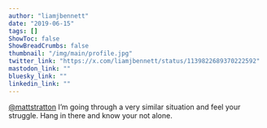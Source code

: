 ```yaml
---
author: "liamjbennett"
date: "2019-06-15"
tags: []
ShowToc: false
ShowBreadCrumbs: false
thumbnail: "/img/main/profile.jpg"
twitter_link: "https://x.com/liamjbennett/status/1139822689370222592"
mastodon_link: ""
bluesky_link: ""
linkedin_link: ""
---
```


[@mattstratton](https://x.com/mattstratton) I’m going through a very similar situation and feel your struggle. Hang in there and know your not alone.

